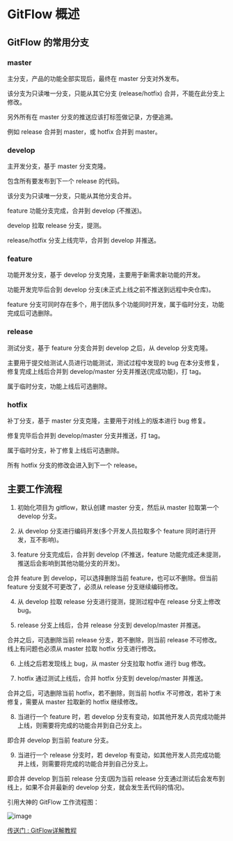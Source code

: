 # GitFlow 概述

## GitFlow 的常用分支

### master

主分支，产品的功能全部实现后，最终在 master 分支对外发布。

该分支为只读唯一分支，只能从其它分支 (release/hotfix) 合并，不能在此分支上修改。

另外所有在 master 分支的推送应该打标签做记录，方便追溯。

例如 release 合并到 master，或 hotfix 合并到 master。

### develop

主开发分支，基于 master 分支克隆。

包含所有要发布到下一个 release 的代码。

该分支为只读唯一分支，只能从其他分支合并。

feature 功能分支完成，合并到 develop (不推送)。

develop 拉取 release 分支，提测。

release/hotfix 分支上线完毕，合并到 develop 并推送。

### feature

功能开发分支，基于 develop 分支克隆，主要用于新需求新功能的开发。

功能开发完毕后合到 develop 分支(未正式上线之前不推送到远程中央仓库)。

feature 分支可同时存在多个，用于团队多个功能同时开发，属于临时分支，功能完成后可选删除。

### release

测试分支，基于 feature 分支合并到 develop 之后，从 develop 分支克隆。

主要用于提交给测试人员进行功能测试，测试过程中发现的 bug 在本分支修复，修复完成上线后合并到 develop/master 分支并推送(完成功能)，打 tag。

属于临时分支，功能上线后可选删除。

### hotfix

补丁分支，基于 master 分支克隆，主要用于对线上的版本进行 bug 修复。

修复完毕后合并到 develop/master 分支并推送，打 tag。

属于临时分支，补丁修复上线后可选删除。

所有 hotfix 分支的修改会进入到下一个 release。

## 主要工作流程

1. 初始化项目为 gitflow，默认创建 master 分支，然后从 master 拉取第一个 develop 分支。

2. 从 develop 分支进行编码开发(多个开发人员拉取多个 feature 同时进行开发，互不影响)。

3. feature 分支完成后，合并到 develop (不推送，feature 功能完成还未提测，推送后会影响到其他功能分支的开发)。

合并 feature 到 develop，可以选择删除当前 feature，也可以不删除。但当前 feature 分支就不可更改了，必须从 release 分支继续编码修改。

4. 从 develop 拉取 release 分支进行提测，提测过程中在 release 分支上修改 bug。

5. release 分支上线后，合并 release 分支到 develop/master 并推送。

合并之后，可选删除当前 release 分支，若不删除，则当前 release 不可修改。线上有问题也必须从 master 拉取 hotfix 分支进行修改。

6. 上线之后若发现线上 bug，从 master 分支拉取 hotfix 进行 bug 修改。

7. hotfix 通过测试上线后，合并 hotfix 分支到 develop/master 并推送。

合并之后，可选删除当前 hotfix，若不删除，则当前 hotfix 不可修改，若补丁未修复，需要从 master 拉取新的 hotfix 继续修改。

8. 当进行一个 feature 时，若 develop 分支有变动，如其他开发人员完成功能并上线，则需要将完成的功能合并到自己分支上。

即合并 develop 到当前 feature 分支。

9. 当进行一个 release 分支时，若 develop 有变动，如其他开发人员完成功能并上线，则需要将完成的功能合并到自己分支上。

即合并 develop 到当前 release 分支(因为当前 release 分支通过测试后会发布到线上，如果不合并最新的 develop 分支，就会发生丢代码的情况)。

引用大神的 GitFlow 工作流程图：

![image](https://github.com/TomatoZ7/notes-of-tz/blob/master/images/GitFlow.png)

[传送门 : GitFlow详解教程](https://blog.csdn.net/xingbaozhen1210/article/details/81386269)
